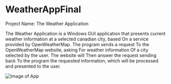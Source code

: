 # WeatherAppFinal
Project Name: The Weather Application

The Weather Application is a Windows GUI application that presents current weather information at a
selected canadian city, based On a service provided by OpenWeatherMap.
The program sends a request To the OpenWeatherMap website, asking For weather information Of a
city selected by the user. The website will Then answer the request sending back To the program the
requested information, which will be processed and presented to the user.


![Image of App](https://octodex.github.com/images/yaktocat.png)

